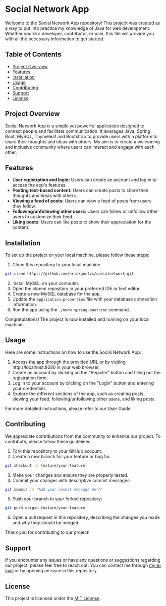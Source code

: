 # Social Network App

Welcome to the Social Network App repository! This project was created as a way to put into practice my knowledge of Java for web development. Whether you're a developer, contributor, or user, this file will provide you with all the necessary information to get started.

## Table of Contents

- [Project Overview](#project-overview)
- [Features](#features)
- [Installation](#installation)
- [Usage](#usage)
- [Contributing](#contributing)
- [Support](#support)
- [License](#license)

## Project Overview

Social Network App is a simple yet powerful application designed to connect people and facilitate communication. It leverages Java, Spring Boot, MySQL, Thymeleaf and Bootstrap to provide users with a platform to share their thoughts and ideas with others. My aim is to create a welcoming and inclusive community where users can interact and engage with each other.

## Features

- **User registration and login:** Users can create an account and log in to access the app's features.
- **Posting text-based content:** Users can create posts to share their thoughts and ideas with others.
- **Viewing a feed of posts:** Users can view a feed of posts from users they follow.
- **Following/unfollowing other users:** Users can follow or unfollow other users to customize their feed.
- **Liking posts:** Users can like posts to show their appreciation for the content.

## Installation

To set up the project on your local machine, please follow these steps:

1. Clone this repository to your local machine.

```bash
git clone https://github.com/erickgnclvs/socialnetwork.git
```

2. Install MySQL on your computer.
3. Open the cloned repository in your preferred IDE or text editor.
4. Create a new MySQL database for the app.
5. Update the `application.properties` file with your database connection information.
6. Run the app using the `./mvnw spring-boot:run` command.

Congratulations! The project is now installed and running on your local machine.

## Usage

Here are some instructions on how to use the Social Network App:

1. Access the app through the provided URL or by visiting http://localhost:8080 in your web browser.
2. Create an account by clicking on the "Register" button and filling out the registration form.
3. Log in to your account by clicking on the "Login" button and entering your credentials.
4. Explore the different sections of the app, such as creating posts, viewing your feed, following/unfollowing other users, and liking posts.

For more detailed instructions, please refer to our User Guide.

## Contributing

We appreciate contributions from the community to enhance our project. To contribute, please follow these guidelines:

1. Fork this repository to your GitHub account.
2. Create a new branch for your feature or bug fix:

```bash
git checkout -b feature/your-feature
```

3. Make your changes and ensure they are properly tested.
4. Commit your changes with descriptive commit messages:

```bash
git commit -m "Add your commit message here"
```

5. Push your branch to your forked repository:

```bash
git push origin feature/your-feature
```

6. Open a pull request in this repository, describing the changes you made and why they should be merged.

Thank you for contributing to our project!

## Support

If you encounter any issues or have any questions or suggestions regarding our project, please feel free to reach out. You can contact me through [my e-mail](mailto:erickgoncalves5@hotmail.com) or by opening an issue in this repository.

## License

This project is licensed under the [MIT License](LICENSE).

